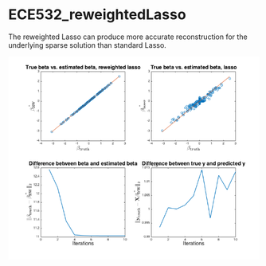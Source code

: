 # ECE532_reweightedLasso

The reweighted Lasso can produce more accurate reconstruction for the underlying sparse solution than standard Lasso. 

<img src="https://github.com/QihongL/ECE532_reweightedLasso/blob/master/docs/img/compare_rw_lasso_noise01.png" width="512">
